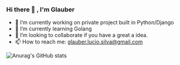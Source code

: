 ### Hi there 👋 , I'm Glauber

<!--
**glauber-silva/glauber-silva** is a ✨ _special_ ✨ repository because its `README.md` (this file) appears on your GitHub profile.

Here are some ideas to get you started:

-->

- 🔭 I’m currently working on private project built in Python/Django
- 🌱 I’m currently learning Golang
- 👯 I’m looking to collaborate if you have a great a idea.
- 📫 How to reach me: glauber.lucio.silva@gmail.com


![Anurag's GitHub stats](https://github-readme-stats.vercel.app/api?username=anuraghazra&count_private=true&show_icons=true&theme=onedark)
